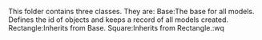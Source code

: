 This folder contains three classes. They are:
Base:The base for all models. Defines the id of objects and keeps a record of all models created.
Rectangle:Inherits from Base.
Square:Inherits from Rectangle.:wq
